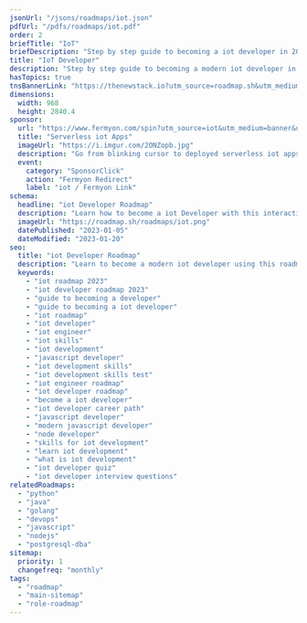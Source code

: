 ```yaml
---
jsonUrl: "/jsons/roadmaps/iot.json"
pdfUrl: "/pdfs/roadmaps/iot.pdf"
order: 2
briefTitle: "IoT"
briefDescription: "Step by step guide to becoming a iot developer in 2023"
title: "IoT Developer"
description: "Step by step guide to becoming a modern iot developer in 2023"
hasTopics: true
tnsBannerLink: "https://thenewstack.io?utm_source=roadmap.sh&utm_medium=Referral&utm_campaign=Alert"
dimensions:
  width: 968
  height: 2840.4
sponsor:
  url: "https://www.fermyon.com/spin?utm_source=iot&utm_medium=banner&utm_campaign=roadmap-sh"
  title: "Serverless iot Apps"
  imageUrl: "https://i.imgur.com/2ONZopb.jpg"
  description: "Go from blinking cursor to deployed serverless iot apps in 66 seconds with Fermyon Cloud."
  event:
    category: "SponsorClick"
    action: "Fermyon Redirect"
    label: "iot / Fermyon Link"
schema:
  headline: "iot Developer Roadmap"
  description: "Learn how to become a iot Developer with this interactive step by step guide in 2023. We also have resources and short descriptions attached to the roadmap items so you can get everything you want to learn in one place."
  imageUrl: "https://roadmap.sh/roadmaps/iot.png"
  datePublished: "2023-01-05"
  dateModified: "2023-01-20"
seo:
  title: "iot Developer Roadmap"
  description: "Learn to become a modern iot developer using this roadmap. Community driven, articles, resources, guides, interview questions, quizzes for modern iot development."
  keywords:
    - "iot roadmap 2023"
    - "iot developer roadmap 2023"
    - "guide to becoming a developer"
    - "guide to becoming a iot developer"
    - "iot roadmap"
    - "iot developer"
    - "iot engineer"
    - "iot skills"
    - "iot development"
    - "javascript developer"
    - "iot development skills"
    - "iot development skills test"
    - "iot engineer roadmap"
    - "iot developer roadmap"
    - "become a iot developer"
    - "iot developer career path"
    - "javascript developer"
    - "modern javascript developer"
    - "node developer"
    - "skills for iot development"
    - "learn iot development"
    - "what is iot development"
    - "iot developer quiz"
    - "iot developer interview questions"
relatedRoadmaps:
  - "python"
  - "java"
  - "golang"
  - "devops"
  - "javascript"
  - "nodejs"
  - "postgresql-dba"
sitemap:
  priority: 1
  changefreq: "monthly"
tags:
  - "roadmap"
  - "main-sitemap"
  - "role-roadmap"
---
```


